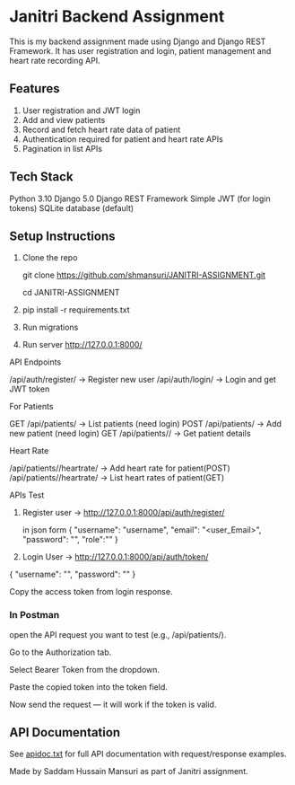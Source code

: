 # Janitri Backend Assignment

This is my backend assignment made using Django and Django REST Framework.
It has user registration and login, patient management and heart rate recording API.

## Features

1. User registration and JWT login
2. Add and view patients
3. Record and fetch heart rate data of patient
4. Authentication required for patient and heart rate APIs
5. Pagination in list APIs


## Tech Stack

Python 3.10
Django 5.0
Django REST Framework
Simple JWT (for login tokens)
SQLite database (default)


## Setup Instructions

1. Clone the repo

   git clone https://github.com/shmansuri/JANITRI-ASSIGNMENT.git

   cd JANITRI-ASSIGNMENT

2. pip install -r requirements.txt

3. Run migrations

4. Run server  http://127.0.0.1:8000/

API Endpoints

/api/auth/register/ -> Register new user
/api/auth/login/ -> Login and get JWT token

For Patients 

GET /api/patients/ -> List patients (need login)
POST /api/patients/ -> Add new patient (need login)
GET /api/patients/<id>/ -> Get patient details

Heart Rate

/api/patients/<id>/heartrate/ -> Add heart rate for patient(POST)
/api/patients/<id>/heartrate/ -> List heart rates of patient(GET)


APIs Test 

1. Register user -> http://127.0.0.1:8000/api/auth/register/

   in json form
   {
     "username": "username",
     "email": "<user_Email>",
     "password": "<Password>",
     "role":"<Enter Your Role>"
   }

2. Login User ->  http://127.0.0.1:8000/api/auth/token/

{
  "username": "<username>",
  "password": "<Password123>"
}



Copy the access token from login response.


### In Postman


open the API request you want to test (e.g., /api/patients/).

Go to the Authorization tab.

Select Bearer Token from the dropdown.

Paste the copied token into the token field.

Now send the request — it will work if the token is valid.

## API Documentation
See [apidoc.txt](./apidoc.txt) for full API documentation with request/response examples.


Made by Saddam Hussain Mansuri as part of Janitri assignment.
